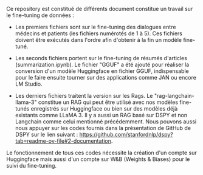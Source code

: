 Ce repository est constitué de différents document constitue un travail sur le fine-tuning de données :

  - Les premiers fichiers sont sur le fine-tuning des dialogues entre médecins et patients (les fichiers numérotés de 1 à 5). Ces fichiers doivent être exécutés dans l'ordre afin d'obtenir à la fin un modèle fine-tuné.
  - Les seconds fichiers portent  sur le fine-tuning de résumés d'articles (summarization.ipynb).
Le fichier "GGUF" a été ajouté pour réaliser la conversion d'un modèle Huggingface en fichier GGUF, indispensable pour le faire ensuite tourner sur des applications comme JAN ou encore LM Studio.

  - Les derniers fichiers traitent la version sur les Rags. Le "rag-langchain-llama-3" constitue un RAG qui peut être utilisé avec nos modèles fine-tunés enregistrés sur Huggingface ou bien sur des modèles déjà existants comme LLaMA 3. Il y a aussi un RAG basé sur DSPY et non Langchain comme celui mentionné précédemment. Nous pouvons aussi nous appuyer sur les codes fournis dans la présentation de GitHub de DSPY sur le lien suivant : https://github.com/stanfordnlp/dspy?tab=readme-ov-file#2-documentation. 

Le fonctionnement de tous ces codes nécessite la création d'un compte sur Huggingface mais aussi d'un compte sur W&B (Weights & Biases) pour le suivi du fine-tuning.
